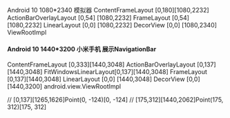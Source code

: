 Android 10 1080*2340 模拟器
ContentFrameLayout            [0,180][1080,2232]
ActionBarOverlayLayout        [0,54] [1080,2232]
FrameLayout                   [0,54] [1080,2232]
LinearLayout                  [0,0]  [1080,2232]
DecorView                     [0,0]  [1080,2340]
ViewRootImpl

#### Android 10 1440*3200 小米手机 展示NavigationBar

ContentFrameLayout         [0,333][1440,3048]
ActionBarOverlayLayout     [0,137][1440,3048]    FitWindowsLinearLayout[0,137][1440,3048]
FrameLayout                [0,137][1440,3048]
LinearLayout               [0,0]  [1440,3048]
DecorView                  [0,0]  [1440,3200]
android.view.ViewRootImpl




// [0,137][1265,1626]Point(0, -124)[0, -124]
// [175,312][1440,2062]Point(175, 312)[175, 312]